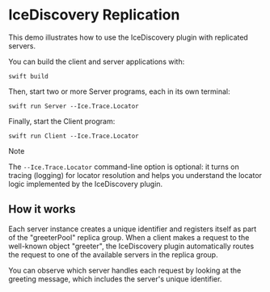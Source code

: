 # IceDiscovery Replication

This demo illustrates how to use the IceDiscovery plugin with replicated servers.

You can build the client and server applications with:

``` shell
swift build
```

Then, start two or more Server programs, each in its own terminal:

```shell
swift run Server --Ice.Trace.Locator
```

Finally, start the Client program:

```shell
swift run Client --Ice.Trace.Locator
```

> [!NOTE]
> The `--Ice.Trace.Locator` command-line option is optional: it turns on tracing (logging) for locator resolution and
> helps you understand the locator logic implemented by the IceDiscovery plugin.

## How it works

Each server instance creates a unique identifier and registers itself as part of the "greeterPool" replica group. When a client makes a request to the well-known object "greeter", the IceDiscovery plugin automatically routes the request to one of the available servers in the replica group.

You can observe which server handles each request by looking at the greeting message, which includes the server's unique identifier.
